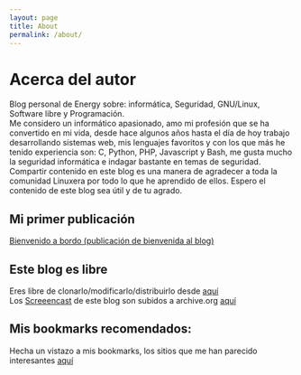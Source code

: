 ```yaml
---
layout: page
title: About
permalink: /about/
---
```

<div class="man-title">
<h1>Acerca del autor</h1>
</div>
<div class="manual-content">
Blog personal de Energy sobre: informática, Seguridad, GNU/Linux, Software libre y Programación.
<br>
Me considero un informático apasionado, amo mi profesión que se ha convertido en mi vida, desde hace algunos años hasta el día de hoy trabajo desarrollando sistemas web, mis lenguajes favoritos y con los que más he tenido experiencia son: C, Python, PHP, Javascript y Bash, me gusta mucho la seguridad informática e indagar bastante en temas de seguridad. Compartir contenido en este blog es una manera de agradecer a toda la comunidad Linuxera por todo lo que he aprendido de ellos. Espero el contenido de este blog sea útil y de tu agrado.
<br>
<h2>Mi primer publicación</h2>
<a href="https://energy1011.github.io/monsterpenguin/blog/2016/11/28/first-blog-post.html">Bienvenido a bordo (publicación de bienvenida al blog)</a>

<h2>Este blog es libre</h2>
<p>
Eres libre de clonarlo/modificarlo/distribuirlo desde <a href="https://github.com/Energy1011/monsterpenguin">aquí</a>
<br>
Los <a href="https://energy1011.github.io/monsterpenguin/screencasting/">Screeencast</a> de este blog son subidos a archive.org <a href="https://archive.org/details/@monster_penguin">aquí</a>
<br>
<h2>
<!--
La razón por la cual uso redes/medios no libres:</h2>
Siempre he preferido utilizar los medios que más se apegan a la filosifía libre, pero necesitamos llegar a más gente, explicación <a href="">aquí</a>
-->

<h2>Mis bookmarks recomendados:</h2>
Hecha un vistazo a mis bookmarks, los sitios que me han parecido interesantes <a href="https://energy1011.github.io/monsterpenguin/bookmarks/">aquí</a>
<br>
<br>
<br>
